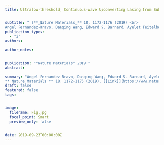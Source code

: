 ```yaml
---
title: Ultralow-threshold, Continuous-wave Upconverting Lasing from Subwavelength Plasmons


subtitle: " [**_Nature Materials_** 18, 1172-1176 (2019) <br> 
Angel Fernandez-Bravo, Danqing Wang, Edward S. Barnard, Ayelet Teitelboim, Cheryl Tajon, Jun Guan, George C. Schatz, Bruce E. Cohen, Emory M. Chan, P. James Schuck* & Teri W. Odom* ](https://www.nature.com/articles/s41563-019-0482-5)"
publication_types:
  - "2"
authors: 
  
author_notes:
  

publication: "*Nature Materials* 2019 "
abstract: 

summary: "Angel Fernandez-Bravo, Danqing Wang, Edward S. Barnard, Ayelet Teitelboim, Cheryl Tajon, **Jun Guan**, George C. Schatz, Bruce E. Cohen, Emory M. Chan, P. James Schuck* & Teri W. Odom*  <br>
**_Nature Materials_** 18, 1172-1176 (2019). [[Link]](https://www.nature.com/articles/s41563-019-0482-5)"
draft: false
featured: false
tags:


image:
  filename: Fig.jpg
  focal_point: Smart
  preview_only: false
  
 
date: 2019-09-23T00:00:00Z
---
```







